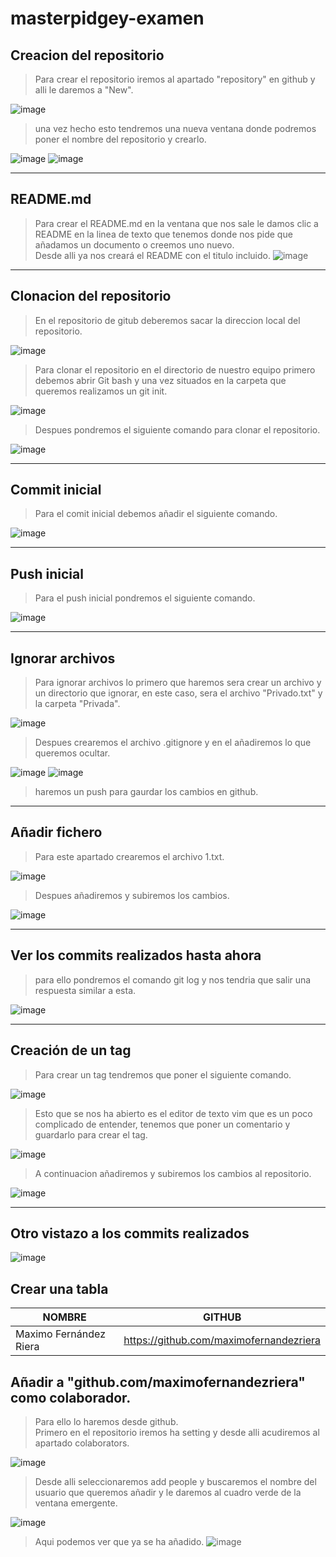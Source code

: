 # masterpidgey-examen

## Creacion del repositorio

>Para crear el repositorio iremos al apartado "repository" en github y alli le daremos a "New".

![image](Img/1.png)  


> una vez hecho esto tendremos una nueva ventana donde podremos poner el nombre del repositorio y crearlo.

![image](Img/2.png)
![image](Img/3.png)
***

##  README.md
> Para crear el README.md en la ventana que nos sale le damos clic a README en la linea de texto que tenemos donde nos pide que añadamos un documento o creemos uno nuevo.  
Desde alli ya nos creará el README con el titulo incluido.
![image](Img/4.png)
***

## Clonacion del repositorio
> En el repositorio de gitub deberemos sacar la direccion local del repositorio.

![image](Img/5.png)



> Para clonar el repositorio en el directorio de nuestro equipo primero debemos abrir Git bash y una vez situados en la carpeta que queremos realizamos un git init.

![image](Img/6.png)

> Despues pondremos el siguiente comando para clonar el repositorio.

![image](Img/7.png)
***

## Commit inicial

> Para el comit inicial debemos añadir el siguiente comando.

![image](Img/8.png)
***

## Push inicial

> Para el push inicial pondremos el siguiente comando.

![image](Img/9.png)
***
## Ignorar archivos

> Para  ignorar archivos lo primero que haremos sera crear un archivo y un directorio que ignorar, en este caso, sera el archivo "Privado.txt" y la carpeta "Privada".

![image](Img/10.png)

> Despues crearemos el archivo .gitignore y en el añadiremos lo que queremos ocultar.

![image](Img/11.png)
![image](Img/12.png)

> haremos un push para gaurdar los cambios en github.
***

## Añadir fichero

> Para este apartado crearemos el archivo 1.txt.

![image](Img/13.png)

> Despues añadiremos y subiremos los cambios.

![image](Img/14.png)
***
## Ver los commits realizados hasta ahora

> para ello pondremos el comando git log y nos tendria que salir una respuesta similar a esta.

![image](Img/15.png)
***

## Creación de un tag
> Para crear un tag tendremos que poner el siguiente comando.

![image](Img/16.png)

> Esto que se nos ha abierto es el editor de texto vim que es un poco complicado de entender, tenemos que poner un comentario y guardarlo para crear el tag.

![image](Img/17.png)

> A continuacion añadiremos y subiremos los cambios al repositorio.

![image](Img/18.png)
***

## Otro vistazo a los commits realizados
![image](Img/19.png)

## Crear una tabla

|NOMBRE|GITHUB|
|------|------|
|Maximo Fernández Riera |https://github.com/maximofernandezriera|

## Añadir a "github.com/maximofernandezriera" como colaborador.

> Para ello lo haremos desde github.  
Primero en el repositorio iremos ha setting y desde alli acudiremos al apartado colaborators.

![image](Img/20.png)

> Desde alli seleccionaremos add people y buscaremos el nombre del usuario que queremos añadir y le daremos al cuadro verde de la ventana emergente.

![image](Img/21.png)

> Aqui podemos ver que ya se ha añadido.
![image](Img/22.png)
